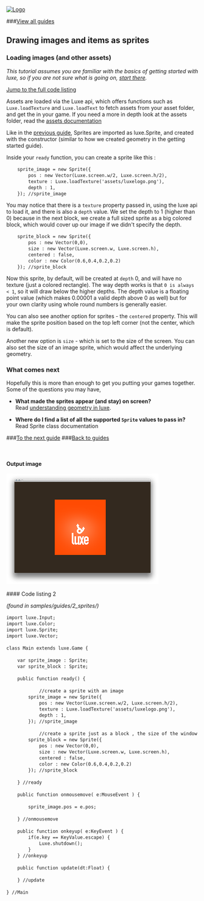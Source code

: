 
[![Logo](http://luxeengine.com/images/logo.png)](index.html)


###[View all guides](guide.html)

## Drawing images and items as sprites

### Loading images (and other assets)

_This tutorial assumes you are familiar with the basics of getting started with luxe, so if you are not sure what is going on, [start there](guide.gettingstarted.html)._

[Jump to the full code listing](#code)

Assets are loaded via the Luxe api, which offers functions such as `Luxe.loadTexture` and `Luxe.loadText` to fetch assets from your asset folder, and get the in your game. If you need a more in depth look at the assets folder, read the [assets documentation](assets.html)

Like in the [previous guide](guide.gettingstarted.html), Sprites are imported as luxe.Sprite, and created with the constructor (similar to how we created geometry in the getting started guide).

Inside your `ready` function, you can create a sprite like this :

		sprite_image = new Sprite({
	        pos : new Vector(Luxe.screen.w/2, Luxe.screen.h/2),
	        texture : Luxe.loadTexture('assets/luxelogo.png'),
	        depth : 1,
	    }); //sprite_image


You may notice that there is a `texture` property passed in, using the luxe api to load it, and there is also a `depth` value. We set the depth to 1 (higher than 0) because in the next block, we create a full sized sprite as a big colored block, which would cover up our image if we didn't specify the depth.

	    sprite_block = new Sprite({
	        pos : new Vector(0,0),
	        size : new Vector(Luxe.screen.w, Luxe.screen.h),
	        centered : false,
	        color : new Color(0.6,0.4,0.2,0.2)
	    }); //sprite_block

Now this sprite, by default, will be created at `depth` 0, and will have no texture (just a colored rectangle). The way depth works is that `0 is always < 1`, so it will draw below the higher depths. The depth value is a floating point value (which makes 0.00001 a valid depth above 0 as well) but for your own clarity using whole round numbers is generally easier.

You can also see another option for sprites - the `centered` property. This will make the sprite position based on the top left corner (not the center, which is default). 

Another new option is `size` - which is set to the size of the screen. You can also set the size of an image sprite, which would affect the underlying geometry.

### What comes next

Hopefully this is more than enough to get you putting your games together.   
Some of the questions you may have, 

- **What made the sprites appear (and stay) on screen?**   
Read [understanding geometry in luxe](guide.geometry.html).   

- **Where do I find a list of all the supported `Sprite` values to pass in?**    
Read Sprite class documentation  

###[To the next guide](guide.sprites.html)
###[Back to guides](guide.html)

&nbsp;

#### Output image

![getting started screenshot](images/guide.sprites.png)

<a name="code">
#### Code listing 2
</a>

_(found in samples/guides/2_sprites/)_


    import luxe.Input;
    import luxe.Color;
    import luxe.Sprite;
    import luxe.Vector;

    class Main extends luxe.Game {

        var sprite_image : Sprite;
        var sprite_block : Sprite;

        public function ready() {

                //create a sprite with an image 
            sprite_image = new Sprite({
                pos : new Vector(Luxe.screen.w/2, Luxe.screen.h/2),
                texture : Luxe.loadTexture('assets/luxelogo.png'),
                depth : 1,
            }); //sprite_image

                //create a sprite just as a block , the size of the window
            sprite_block = new Sprite({
                pos : new Vector(0,0),
                size : new Vector(Luxe.screen.w, Luxe.screen.h),
                centered : false,
                color : new Color(0.6,0.4,0.2,0.2)
            }); //sprite_block

        } //ready

        public function onmousemove( e:MouseEvent ) {

            sprite_image.pos = e.pos;

        } //onmousemove
      
        public function onkeyup( e:KeyEvent ) {
            if(e.key == KeyValue.escape) {
                Luxe.shutdown();
            }
        } //onkeyup

        public function update(dt:Float) {

        } //update

    } //Main